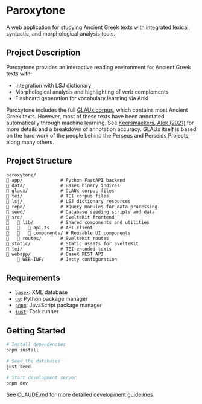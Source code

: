 # Paroxytone

A web application for studying Ancient Greek texts with integrated lexical, syntactic, and morphological analysis tools.

## Project Description

Paroxytone provides an interactive reading environment for Ancient Greek texts with:

- Integration with LSJ dictionary
- Morphological analysis and highlighting of verb complements
- Flashcard generation for vocabulary learning via Anki

Paroxytone includes the full [GLAUx corpus](https://github.com/alekkeersmaekers/glaux), which contains most Ancient Greek texts. However, most of these texts have been annotated automatically through machine learning. See [Keersmaekers, Alek (2021)](https://aclanthology.org/2021.lchange-1.6/) for more details and a breakdown of annotation accuracy. GLAUx itself is based on the hard work of the people behind the Perseus and Perseids Projects, along many others.

## Project Structure

```
paroxytone/
   app/              # Python FastAPI backend
   data/             # BaseX binary indices
   glaux/            # GLAUx corpus files
   tei/              # TEI corpus files
   lsj/              # LSJ dictionary resources
   repo/             # XQuery modules for data processing
   seed/             # Database seeding scripts and data
   src/              # SvelteKit frontend
      lib/          # Shared components and utilities
         api.ts    # API client
         components/ # Reusable UI components
      routes/       # SvelteKit routes
   static/           # Static assets for SvelteKit
   tei/              # TEI-encoded texts
   webapp/           # BaseX REST API
       WEB-INF/      # Jetty configuration
```

## Requirements

- [`basex`](https://basex.org/download/): XML database
- [`uv`](https://docs.astral.sh/uv/#installation): Python package manager
- [`pnpm`](https://pnpm.io/installation): JavaScript package manager
- [`just`](https://just.systems/man/en/packages.html): Task runner

## Getting Started

```bash
# Install dependencies
pnpm install

# Seed the databases
just seed

# Start development server
pnpm dev
```

See [CLAUDE.md](./CLAUDE.md) for more detailed development guidelines.
